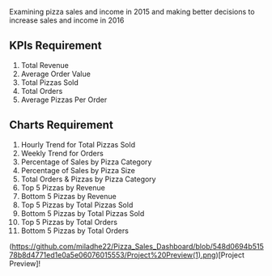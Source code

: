 Examining pizza sales and income in 2015 and making better decisions to increase sales and income in 2016

## KPIs Requirement

1. Total Revenue
2. Average Order Value
3. Total Pizzas Sold
4. Total Orders
5. Average Pizzas Per Order

## Charts Requirement

1. Hourly Trend for Total Pizzas Sold
2. Weekly Trend for Orders
3. Percentage of Sales by Pizza Category
4. Percentage of Sales by Pizza Size
5. Total Orders & Pizzas by Pizza Category
6. Top 5 Pizzas by Revenue
7. Bottom 5 Pizzas by Revenue
8. Top 5 Pizzas by Total Pizzas Sold
9. Bottom 5 Pizzas by Total Pizzas Sold
10. Top 5 Pizzas by Total Orders
11. Bottom 5 Pizzas by Total Orders

(https://github.com/miladhe22/Pizza_Sales_Dashboard/blob/548d0694b51578b8d4771ed1e0a5e06076015553/Project%20Preview(1).png)[Project Preview]!
